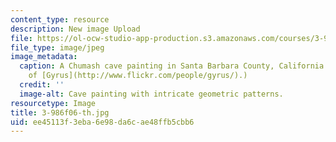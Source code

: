 ```yaml
---
content_type: resource
description: New image Upload
file: https://ol-ocw-studio-app-production.s3.amazonaws.com/courses/3-986-the-human-past-introduction-to-archaeology-fall-2006/ee45113f3eba6e98da6cae48ffb5cbb6_3-986f06-th.jpg
file_type: image/jpeg
image_metadata:
  caption: A Chumash cave painting in Santa Barbara County, California. (Photo courtesy
    of [Gyrus](http://www.flickr.com/people/gyrus/).)
  credit: ''
  image-alt: Cave painting with intricate geometric patterns.
resourcetype: Image
title: 3-986f06-th.jpg
uid: ee45113f-3eba-6e98-da6c-ae48ffb5cbb6
---
```

